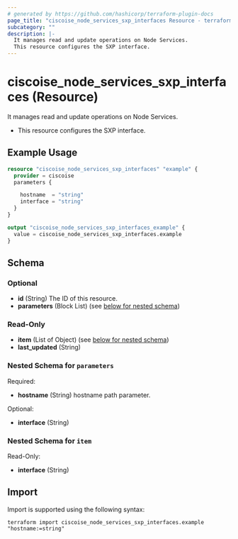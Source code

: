 ```yaml
---
# generated by https://github.com/hashicorp/terraform-plugin-docs
page_title: "ciscoise_node_services_sxp_interfaces Resource - terraform-provider-ciscoise"
subcategory: ""
description: |-
  It manages read and update operations on Node Services.
  This resource configures the SXP interface.
---
```


# ciscoise_node_services_sxp_interfaces (Resource)

It manages read and update operations on Node Services.

- This resource configures the SXP interface.

## Example Usage

```terraform
resource "ciscoise_node_services_sxp_interfaces" "example" {
  provider = ciscoise
  parameters {

    hostname  = "string"
    interface = "string"
  }
}

output "ciscoise_node_services_sxp_interfaces_example" {
  value = ciscoise_node_services_sxp_interfaces.example
}
```

<!-- schema generated by tfplugindocs -->
## Schema

### Optional

- **id** (String) The ID of this resource.
- **parameters** (Block List) (see [below for nested schema](#nestedblock--parameters))

### Read-Only

- **item** (List of Object) (see [below for nested schema](#nestedatt--item))
- **last_updated** (String)

<a id="nestedblock--parameters"></a>
### Nested Schema for `parameters`

Required:

- **hostname** (String) hostname path parameter.

Optional:

- **interface** (String)


<a id="nestedatt--item"></a>
### Nested Schema for `item`

Read-Only:

- **interface** (String)

## Import

Import is supported using the following syntax:

```shell
terraform import ciscoise_node_services_sxp_interfaces.example "hostname:=string"
```
